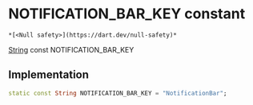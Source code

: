 


# NOTIFICATION_BAR_KEY constant




    *[<Null safety>](https://dart.dev/null-safety)*


[String](https://api.flutter.dev/flutter/dart-core/String-class.html) const NOTIFICATION_BAR_KEY
  







## Implementation

```dart
static const String NOTIFICATION_BAR_KEY = "NotificationBar";


```







